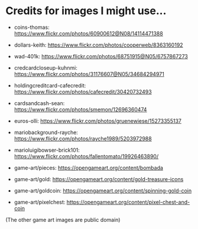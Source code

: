 # Credits for images I might use...

* coins-thomas: https://www.flickr.com/photos/60900612@N08/14114471388
* dollars-keith: https://www.flickr.com/photos/cooperweb/8363160192
* wad-401k: https://www.flickr.com/photos/68751915@N05/6757867273
* credcardcloseup-kuhnmi: https://www.flickr.com/photos/31176607@N05/34684294971
* holdingcreditcard-cafecredit: https://www.flickr.com/photos/cafecredit/30420732493
* cardsandcash-sean: https://www.flickr.com/photos/smemon/12696360474
* euros-olli: https://www.flickr.com/photos/gruenewiese/15273355137
* mariobackground-rayche: https://www.flickr.com/photos/rayche1989/5203972988
* marioluigibowser-brick101: https://www.flickr.com/photos/fallentomato/19926463890/

* game-art/pieces: https://opengameart.org/content/bombada
* game-art/gold: https://opengameart.org/content/gold-treasure-icons
* game-art/goldcoin: https://opengameart.org/content/spinning-gold-coin
* game-art/pixelchest: https://opengameart.org/content/pixel-chest-and-coin

(The other game art images are public domain)
